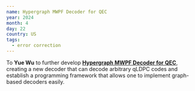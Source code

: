 ```yaml
---
name: Hypergraph MWPF Decoder for QEC
year: 2024
month: 4
day: 22
country: US
tags:
  - error correction
---
```

To **Yue Wu** to further develop **[Hypergraph MWPF Decoder for QEC](https://pypi.org/project/mwpf/)**, creating a new decoder that can decode arbitrary qLDPC codes and establish a programming framework that allows one to implement graph-based decoders easily.
